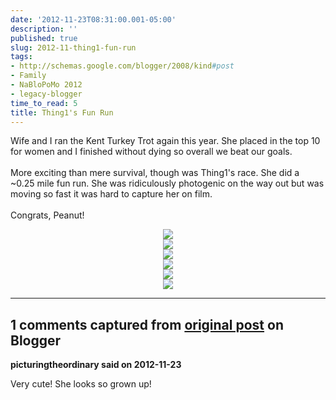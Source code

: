 ```yaml
---
date: '2012-11-23T08:31:00.001-05:00'
description: ''
published: true
slug: 2012-11-thing1-fun-run
tags:
- http://schemas.google.com/blogger/2008/kind#post
- Family
- NaBloPoMo 2012
- legacy-blogger
time_to_read: 5
title: Thing1's Fun Run
---
```


Wife and I ran the Kent Turkey Trot again this year. She placed in the top 10 for women and I finished without dying so overall we beat our goals. <br />
<br />
More exciting than mere survival, though was Thing1's race. She did a ~0.25 mile fun run. She was ridiculously photogenic on the way out but was moving so fast it was hard to capture her on film.<br />
<br />
Congrats, Peanut! 

<div class="separator" style="clear: both; text-align: center;"><a href="https://lh5.googleusercontent.com/-ivZz8eZhYg0/UK96quU_RKI/AAAAAAAAFYs/SgOGA0tf31c/s640/blogger-image--1925738137.jpg" style="margin-left: 1em; margin-right: 1em;"><img border="0" src="https://lh5.googleusercontent.com/-ivZz8eZhYg0/UK96quU_RKI/AAAAAAAAFYs/SgOGA0tf31c/s640/blogger-image--1925738137.jpg" /></a></div> 

<div class="separator" style="clear: both; text-align: center;"><a href="https://lh5.googleusercontent.com/-HDsV5rQ-nRU/UK96rvqPg1I/AAAAAAAAFY0/E-fXmAA-nBw/s640/blogger-image--60449605.jpg" style="margin-left: 1em; margin-right: 1em;"><img border="0" src="https://lh5.googleusercontent.com/-HDsV5rQ-nRU/UK96rvqPg1I/AAAAAAAAFY0/E-fXmAA-nBw/s640/blogger-image--60449605.jpg" /></a></div> 

<div class="separator" style="clear: both; text-align: center;"><a href="https://lh6.googleusercontent.com/-1ZV3L6cmYx8/UK96td0BZDI/AAAAAAAAFY8/k2T0sx1pXyo/s640/blogger-image-1600825756.jpg" style="margin-left: 1em; margin-right: 1em;"><img border="0" src="https://lh6.googleusercontent.com/-1ZV3L6cmYx8/UK96td0BZDI/AAAAAAAAFY8/k2T0sx1pXyo/s640/blogger-image-1600825756.jpg" /></a></div> 

<div class="separator" style="clear: both; text-align: center;"><a href="https://lh3.googleusercontent.com/-Go7u9TGwq5I/UK96uqMVd9I/AAAAAAAAFZE/oqWg1mFFhKw/s640/blogger-image-180581137.jpg" style="margin-left: 1em; margin-right: 1em;"><img border="0" src="https://lh3.googleusercontent.com/-Go7u9TGwq5I/UK96uqMVd9I/AAAAAAAAFZE/oqWg1mFFhKw/s640/blogger-image-180581137.jpg" /></a></div> 

<div class="separator" style="clear: both; text-align: center;"><a href="https://lh5.googleusercontent.com/-I6WbxRxmCoI/UK96wPtl2XI/AAAAAAAAFZM/O5wf5WThNgw/s640/blogger-image-307022469.jpg" style="margin-left: 1em; margin-right: 1em;"><img border="0" src="https://lh5.googleusercontent.com/-I6WbxRxmCoI/UK96wPtl2XI/AAAAAAAAFZM/O5wf5WThNgw/s640/blogger-image-307022469.jpg" /></a></div> 

<div class="separator" style="clear: both; text-align: center;"><a href="https://lh5.googleusercontent.com/-yds5fYGICNI/UK96xQuw_0I/AAAAAAAAFZU/jKSi2-nVPlU/s640/blogger-image-1004847562.jpg" style="margin-left: 1em; margin-right: 1em;"><img border="0" src="https://lh5.googleusercontent.com/-yds5fYGICNI/UK96xQuw_0I/AAAAAAAAFZU/jKSi2-nVPlU/s640/blogger-image-1004847562.jpg" /></a></div>

---

## 1 comments captured from [original post](https://blog.wassupy.com/2012/11/thing1-fun-run.html) on Blogger

**picturingtheordinary said on 2012-11-23**

Very cute!  She looks so grown up!

